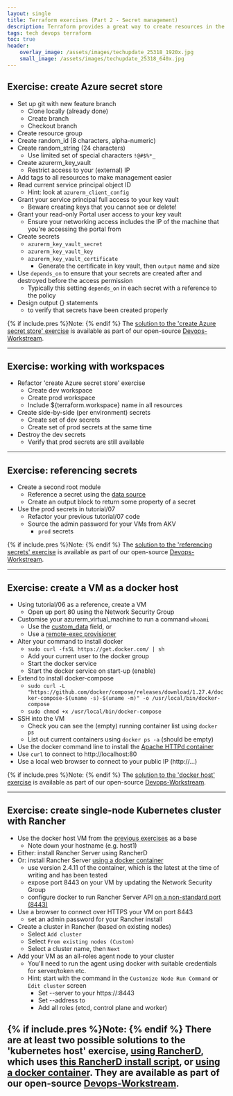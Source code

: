 ```yaml
---
layout: single
title: Terraform exercises (Part 2 - Secret management)
description: Terraform provides a great way to create resources in the cloud using infrastructure-as-code.  Just ensure you grant yourself permission to delete the things you create!
tags: tech devops terraform
toc: true
header:
    overlay_image: /assets/images/techupdate_25318_1920x.jpg
    small_image: /assets/images/techupdate_25318_640x.jpg
---
```


## Exercise: create Azure secret store
* Set up git with new feature branch
    * Clone locally (already done)
    * Create branch
    * Checkout branch
* Create resource group
* Create random_id (8 characters, alpha-numeric)
* Create random_string (24 characters)
    * Use limited set of special characters `!@#$%*_`
* Create azurerm_key_vault
    * Restrict access to your (external) IP
* Add tags to all resources to make management easier
* Read current service principal object ID
    * Hint: look at `azurerm_client_config`
* Grant your service principal full access to your key vault
    * Beware creating keys that you cannot see or delete!
* Grant your read-only Portal user access to your key vault
    * Ensure your networking access includes the IP of the machine that you're accessing the portal from
* Create secrets
    * `azurerm_key_vault_secret`
    * `azurerm_key_vault_key`
    * `azurerm_key_vault_certificate`
        * Generate the certificate in key vault, then `output` name and size
* Use `depends_on` to ensure that your secrets are created after and destroyed before the access permission
    * Typically this setting `depends_on` in each secret with a reference to the policy
* Design output {} statements
    * to verify that secrets have been created properly

{% if include.pres %}Note: {% endif %}
The [solution to the 'create Azure secret store' exercise](https://github.com/lightenna/devops-workstream/tree/master/terraform/tutorial/08-azure-secrets) is available as part of our open-source [Devops-Workstream](https://github.com/lightenna/devops-workstream/).

---

## Exercise: working with workspaces
* Refactor 'create Azure secret store' exercise
    * Create dev workspace
    * Create prod workspace
    * Include ${terraform.workspace} name in all resources
* Create side-by-side (per environment) secrets
    * Create set of dev secrets
    * Create set of prod secrets at the same time
* Destroy the dev secrets
    * Verify that prod secrets are still available

---

## Exercise: referencing secrets
* Create a second root module
    * Reference a secret using the [data source](https://www.terraform.io/docs/providers/azurerm/d/key_vault_secret.html)
    * Create an output block to return some property of a secret
* Use the prod secrets in tutorial/07
    * Refactor your previous tutorial/07 code
    * Source the admin password for your VMs from AKV
        * `prod` secrets

{% if include.pres %}Note: {% endif %}
The [solution to the 'referencing secrets' exercise](https://github.com/lightenna/devops-workstream/tree/master/terraform/tutorial/09-referencing-secrets) is available as part of our open-source [Devops-Workstream](https://github.com/lightenna/devops-workstream/).

---

## Exercise: create a VM as a docker host
* Using tutorial/06 as a reference, create a VM
    * Open up port 80 using the Network Security Group
* Customise your azurerm_virtual_machine to run a command `whoami`
    * Use the [custom_data](https://www.terraform.io/docs/providers/azurerm/r/virtual_machine.html#custom_data) field, or
    * Use a [remote-exec provisioner](https://www.terraform.io/docs/provisioners/remote-exec.html)
* Alter your command to install docker
    * `sudo curl -fsSL https://get.docker.com/ | sh`
    * Add your current user to the docker group
    * Start the docker service
    * Start the docker service on start-up (enable)
* Extend to install docker-compose
    * `sudo curl -L "https://github.com/docker/compose/releases/download/1.27.4/docker-compose-$(uname -s)-$(uname -m)" -o /usr/local/bin/docker-compose`
    * `sudo chmod +x /usr/local/bin/docker-compose`
* SSH into the VM
    * Check you can see the (empty) running container list using `docker ps`
    * List out current containers using `docker ps -a` (should be empty)
* Use the docker command line to install the [Apache HTTPd container](https://hub.docker.com/_/httpd)
* Use `curl` to connect to http://localhost:80
* Use a local web browser to connect to your public IP (http://...)

{% if include.pres %}Note: {% endif %}
The [solution to the 'docker host' exercise](https://github.com/lightenna/devops-workstream/tree/master/terraform/tutorial/10-docker-host) is available as part of our open-source [Devops-Workstream](https://github.com/lightenna/devops-workstream/).

---

## Exercise: create single-node Kubernetes cluster with Rancher
+ Use the docker host VM from the [previous exercises](https://github.com/lightenna/devops-workstream/tree/master/terraform/tutorial/10-docker-host) as a base
    + Note down your hostname (e.g. host1)
+ Either: install Rancher Server using RancherD
+ Or: install Rancher Server [using a docker container](https://rancher.com/docs/rancher/v2.x/en/installation/other-installation-methods/single-node-docker/)
    + use version 2.4.11 of the container, which is the latest at the time of writing and has been tested
    + expose port 8443 on your VM by updating the Network Security Group
    + configure docker to run Rancher Server API [on a non-standard port (8443)](https://rancher.com/docs/rancher/v2.x/en/installation/other-installation-methods/single-node-docker/advanced/#running-rancher-rancher-and-rancher-rancher-agent-on-the-same-node)
+ Use a browser to connect over HTTPS your VM on port 8443
    + set an admin password for your Rancher install
+ Create a cluster in Rancher (based on existing nodes)
    + Select `Add cluster`
    + Select `From existing nodes (Custom)`
    + Select a cluster name, then `Next`
+ Add your VM as an all-roles agent node to your cluster
    + You'll need to run the agent using docker with suitable credentials for server/token etc.
    + Hint: start with the command in the `Customize Node Run Command` or `Edit cluster` screen
        + Set --server to your https://<hostname>:8443
        + Set --address to <hostname>
        + Add all roles (etcd, control plane and worker)

{% if include.pres %}Note: {% endif %}
There are at least two possible solutions to the 'kubernetes host' exercise, [using RancherD](https://github.com/lightenna/devops-workstream/tree/master/terraform/tutorial/11-kubernetes-host), which uses [this RancherD install script](https://github.com/lightenna/devops-workstream/tree/master/terraform/tutorial/11-kubernetes-host/scripts/install_rancherd.sh), or [using a docker container](https://github.com/lightenna/devops-workstream/tree/master/terraform/tutorial/11-kubernetes-host/scripts/install_rancher_server.sh).  They are available as part of our open-source [Devops-Workstream](https://github.com/lightenna/devops-workstream/).
---
